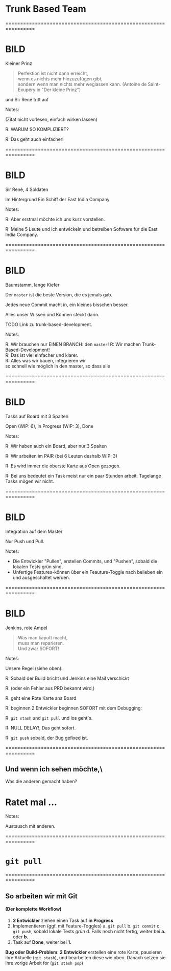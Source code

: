 

# Trunk Based Team


================================================================


# BILD

Kleiner Prinz 

> Perfektion ist nicht dann erreicht, \
> wenn es nichts mehr hinzuzufügen gibt, \
> sondern wenn man nichts mehr weglassen kann.
> (Antoine de Saint-Exupéry in "Der kleine Prinz")

und Sir René tritt auf

Notes:

(Zitat nicht vorlesen, einfach wirken lassen)

R: WARUM SO KOMPLIZIERT?

R: Das geht auch einfacher!


================================================================



# BILD

Sir René, 4 Soldaten 

Im Hintergrund Ein Schiff der East India Company

Notes:

R: Aber erstmal möchte ich uns kurz vorstellen.

R: Meine 5 Leute und ich entwickeln und
betreiben Software für die East India Company.


================================================================


# BILD

Baumstamm, lange Kiefer

Der `master` ist die beste Version, 
die es jemals gab.

Jedes neue Commit macht in,
ein kleines bisschen besser.

Alles unser Wissen und Können steckt darin.

TODO Link zu trunk-based-development.

Notes:

R: Wir brauchen nur EINEN BRANCH: den `master`!
R: Wir machen Trunk-Based-Development!\
R: Das ist viel einfacher und klarer.\
R: Alles was wir bauen, integrieren wir\
   so schnell wie möglich in den master,
   so dass alle


================================================================


# BILD

Tasks auf Board mit 3 Spalten

Open (WIP: 6), in Progress (WIP: 3), Done

Notes:

R: Wir haben auch ein Board, aber nur 3 Spalten

R: Wir arbeiten im PAIR (bei 6 Leuten deshalb WIP: 3)

R: Es wird immer die oberste Karte aus Open gezogen.

R: Bei uns bedeutet ein Task meist nur ein paar Stunden arbeit.
   Tagelange Tasks mögen wir nicht.


================================================================


# BILD

Integration auf dem Master

Nur Push und Pull.


Notes:

 * Die Entwickler "Pullen", erstellen Commits, und "Pushen",
   sobald die lokalen Tests grün sind.
 * Unfertige Features-können über ein Feauture-Toggle
   nach belieben ein und ausgeschaltet werden.
 
 

================================================================


# BILD

Jenkins, rote Ampel

> Was man kaputt macht,\
> muss man reparieren.\
> Und zwar SOFORT!


Notes:

Unsere Regel (siehe oben):

R: Sobald der Build bricht und Jenkins eine Mail verschickt

R: (oder ein Fehler aus PRD bekannt wird,)

R: geht eine Rote Karte ans Board

R: beginnen 2 Entwickler beginnen SOFORT mit dem Debugging:

R: `git stash` und `git pull` und los geht`s.

R: NULL DELAY!, Das geht sofort.

R: `git push` sobald, der Bug gefixed ist.


================================================================


## Und wenn ich sehen möchte,\
Was die anderen gemacht haben?

# Ratet mal ...


Notes:

Austausch mit anderen.


================================================================


# `git pull`


================================================================


## So arbeiten wir mit Git

#### (Der komplette Workflow)

 1. **2 Entwickler** ziehen einen Task auf **in Progress**
 2. Implementieren (ggf. mit Feature-Toggles)
    a. `git pull`
    b. `git commit`
    c. `git push`, sobald lokale Tests *grün*
    d. Falls noch nicht fertig, weiter bei **a.** oder **b.**
 3. Task auf **Done**, weiter bei **1.**
 
**Bug oder Build-Problem**: 
**2 Entwickler** erstellen eine rote Karte,
pausieren ihre Aktuelle (`git stash`),
und bearbeiten diese wie oben.
Danach setzen sie ihre vorige Arbeit for (`git stash pop`)
      



